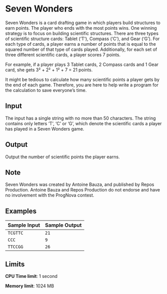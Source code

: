# Seven Wonders

Seven Wonders is a card drafting game in which players build structures to earn points. The player who ends with the most points wins. One winning strategy is to focus on building scientific structures. There are three types of scientific structure cards: Tablet (‘T’), Compass (‘C’), and Gear (‘G’). For each type of cards, a player earns a number of points that is equal to the squared number of that type of cards played. Additionally, for each set of three different scientific cards, a player scores 7 points.

For example, if a player plays 3 Tablet cards, 2 Compass cards and 1 Gear card, she gets 3² + 2² + 1² + 7 = 21 points.

It might be tedious to calculate how many scientific points a player gets by the end of each game. Therefore, you are here to help write a program for the calculation to save everyone’s time.

## Input

The input has a single string with no more than 50 characters. The string contains only letters ‘T’, ‘C’ or ‘G’, which denote the scientific cards a player has played in a Seven Wonders game.

## Output

Output the number of scientific points the player earns.

## Note

Seven Wonders was created by Antoine Bauza, and published by Repos Production. Antoine Bauza and Repos Production do not endorse and have no involvement with the ProgNova contest.

## Examples

Sample Input | Sample Output
-|-
`TCGTTC` | `21`
`CCC` | `9`
`TTCCGG` | `26`

## Limits

**CPU Time limit**: 1 second

**Memory limit**: 1024 MB